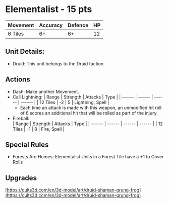 
# Elementalist  - 15 pts

|Movement | Accuracy | Defence | HP |
| ------ | ------ | ------ | ------ |
| 6 Tiles | 6+ | 6+ | 12 |

## Unit Details:
- Druid: This unit belongs to the Druid faction.

## Actions
- Dash: Make another Movement.
- Call Lightning: 
    | Range | Strength |  Attacks | Type |
    | ------ | ------ | ------ | ------ |
    | 12 Tiles | -2 | 5 | Lightning, Spell |
    - Each time an attack is made with this weapon, an unmodified hit roll of 6 scores an additional hit that will be rolled as part of the injury.
- Fireball:  
    | Range | Strength | Attacks | Type |
    | ------ | ------ | ------ | ------ |
    | 12 Tiles | -1 | 8 | Fire, Spell |

## Special Rules
- Forests Are Homes: Elementalist Units in a Forest Tile have a +1 to Cover Rolls

## Upgrades

[https://cults3d.com/en/3d-model/art/druid-shaman-grung-frog](https://cults3d.com/en/3d-model/art/druid-shaman-grung-frog)
